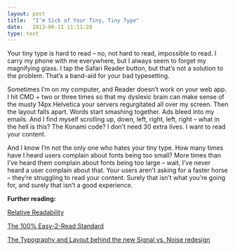 ```yaml
---
layout: post
title:  "I’m Sick of Your Tiny, Tiny Type"
date:   2013-06-11 11:11:28
type: text
---
```


<p>Your tiny type is hard to read – no, not hard to read, impossible to read. I carry my phone with me everywhere, but I always seem to forget my magnifying glass. I tap the Safari Reader button, but that’s not a solution to the problem. That’s a band-aid for your bad typesetting.</p>

<p><!-- more --></p>

<p>Sometimes I’m on my computer, and Reader doesn’t work on your web app. I hit CMD + two or three times so that my dyslexic brain can make sense of the musty 14px Helvetica your servers regurgitated all over my screen. Then the layout falls apart. Words start smashing together. Ads bleed into my emails. And I find myself scrolling up, down, left, right, left, right – what in the hell is this? The Konami code? I don’t need 30 extra lives. I want to read your content.</p>

<p>And I know I’m not the only one who hates your tiny type. How many times have I heard users complain about fonts being too small? More times than I’ve heard them complain about fonts being too large – wait, I’ve never heard a user complain about that. Your users aren’t asking for a faster horse – they’re struggling to read your content. Surely that isn’t what you’re going for, and surely that isn’t a good experience.</p>

<p><strong>Further reading:</strong></p>

<p><a href="http://wm4.wilsonminer.com/posts/2008/oct/20/relative-readability/">Relative Readability</a></p>

<p><a href="http://informationarchitects.net/blog/100e2r/">The 100% Easy-2-Read Standard</a></p>

<p><a href="http://37signals.com/svn/posts/3285-the-typography-and-layout-behind-the-new-signal-vs-noise-redesign">The Typography and Layout behind the new Signal vs. Noise redesign</a></p>
							
